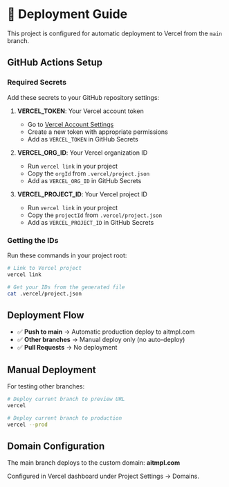 # 🚀 Deployment Guide

This project is configured for automatic deployment to Vercel from the `main` branch.

## GitHub Actions Setup

### Required Secrets

Add these secrets to your GitHub repository settings:

1. **VERCEL_TOKEN**: Your Vercel account token
   - Go to [Vercel Account Settings](https://vercel.com/account/tokens)
   - Create a new token with appropriate permissions
   - Add as `VERCEL_TOKEN` in GitHub Secrets

2. **VERCEL_ORG_ID**: Your Vercel organization ID
   - Run `vercel link` in your project
   - Copy the `orgId` from `.vercel/project.json`
   - Add as `VERCEL_ORG_ID` in GitHub Secrets

3. **VERCEL_PROJECT_ID**: Your Vercel project ID
   - Run `vercel link` in your project
   - Copy the `projectId` from `.vercel/project.json`
   - Add as `VERCEL_PROJECT_ID` in GitHub Secrets

### Getting the IDs

Run these commands in your project root:

```bash
# Link to Vercel project
vercel link

# Get your IDs from the generated file
cat .vercel/project.json
```

## Deployment Flow

- ✅ **Push to main** → Automatic production deploy to aitmpl.com
- ✅ **Other branches** → Manual deploy only (no auto-deploy)
- ✅ **Pull Requests** → No deployment

## Manual Deployment

For testing other branches:

```bash
# Deploy current branch to preview URL
vercel

# Deploy current branch to production
vercel --prod
```

## Domain Configuration

The main branch deploys to the custom domain: **aitmpl.com**

Configured in Vercel dashboard under Project Settings → Domains.
